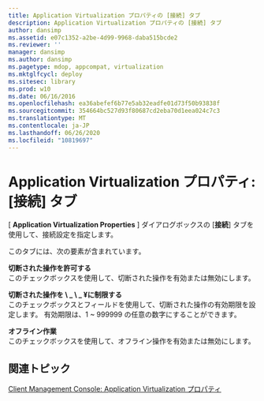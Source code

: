 ```yaml
---
title: Application Virtualization プロパティの [接続] タブ
description: Application Virtualization プロパティの [接続] タブ
author: dansimp
ms.assetid: e07c1352-a2be-4d99-9968-daba515bcde2
ms.reviewer: ''
manager: dansimp
ms.author: dansimp
ms.pagetype: mdop, appcompat, virtualization
ms.mktglfcycl: deploy
ms.sitesec: library
ms.prod: w10
ms.date: 06/16/2016
ms.openlocfilehash: ea36abefef6b77e5ab32eadfe01d73f50b93838f
ms.sourcegitcommit: 354664bc527d93f80687cd2eba70d1eea024c7c3
ms.translationtype: MT
ms.contentlocale: ja-JP
ms.lasthandoff: 06/26/2020
ms.locfileid: "10819697"
---
```

# Application Virtualization プロパティ: [接続] タブ


[ **Application Virtualization Properties** ] ダイアログボックスの [**接続**] タブを使用して、接続設定を指定します。

このタブには、次の要素が含まれています。

<a href="" id="allow-disconnected-operation"></a>**切断された操作を許可する**  
このチェックボックスを使用して、切断された操作を有効または無効にします。

<a href="" id="limit-disconnected-operation-to------days"></a>**切断された操作を \ _ \ _ ¥に制限する**  
このチェックボックスとフィールドを使用して、切断された操作の有効期限を設定します。 有効期限は、1 ~ 999999 の任意の数字にすることができます。

<a href="" id="work-offline"></a>**オフライン作業**  
このチェックボックスを使用して、オフライン操作を有効または無効にします。

## 関連トピック


[Client Management Console: Application Virtualization プロパティ](client-management-console-application-virtualization-properties.md)

 

 





